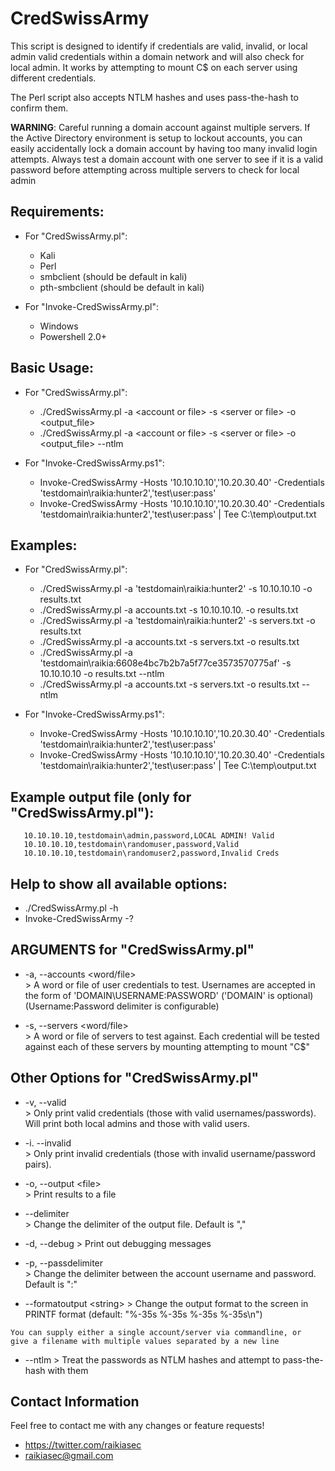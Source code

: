 CredSwissArmy
======
		
This script is designed to identify if credentials are valid, invalid, or local 
admin valid credentials within a domain network and will also check for local admin.
It works by attempting to mount C$ on each server using different credentials.

The Perl script also accepts NTLM hashes and uses pass-the-hash to confirm them.

**WARNING**:
	Careful running a domain account against multiple servers.  If the 
	Active Directory environment is setup to lockout accounts, you can
	easily accidentally lock a domain account by having too many invalid
	login attempts.  Always test a domain account with one server to see 
	if it is a valid password before attempting across multiple servers 
	to check for local admin

## Requirements:
   * For "CredSwissArmy.pl":
       * Kali
       * Perl
       * smbclient (should be default in kali)
       * pth-smbclient (should be default in kali)
       
   * For "Invoke-CredSwissArmy.pl":
       * Windows
       * Powershell 2.0+

## Basic Usage:
   * For "CredSwissArmy.pl":
       * ./CredSwissArmy.pl -a &lt;account or file&gt; -s &lt;server or file&gt; -o &lt;output_file&gt;
       * ./CredSwissArmy.pl -a &lt;account or file&gt; -s &lt;server or file&gt; -o &lt;output_file&gt; --ntlm

   * For "Invoke-CredSwissArmy.ps1":
       * Invoke-CredSwissArmy -Hosts '10.10.10.10','10.20.30.40' -Credentials 'testdomain\raikia:hunter2','test\user:pass'
       * Invoke-CredSwissArmy -Hosts '10.10.10.10','10.20.30.40' -Credentials 'testdomain\raikia:hunter2','test\user:pass' | Tee C:\temp\output.txt

## Examples:
   * For "CredSwissArmy.pl":
       * ./CredSwissArmy.pl -a 'testdomain\raikia:hunter2' -s 10.10.10.10 -o results.txt
       * ./CredSwissArmy.pl -a accounts.txt -s 10.10.10.10. -o results.txt
       * ./CredSwissArmy.pl -a 'testdomain\raikia:hunter2' -s servers.txt -o results.txt
       * ./CredSwissArmy.pl -a accounts.txt -s servers.txt -o results.txt
       * ./CredSwissArmy.pl -a 'testdomain\raikia:6608e4bc7b2b7a5f77ce3573570775af' -s 10.10.10.10 -o results.txt --ntlm
       * ./CredSwissArmy.pl -a accounts.txt -s servers.txt -o results.txt --ntlm

   * For "Invoke-CredSwissArmy.ps1":
       * Invoke-CredSwissArmy -Hosts '10.10.10.10','10.20.30.40' -Credentials 'testdomain\raikia:hunter2','test\user:pass'
       * Invoke-CredSwissArmy -Hosts '10.10.10.10','10.20.30.40' -Credentials 'testdomain\raikia:hunter2','test\user:pass' | Tee C:\temp\output.txt

## Example output file (only for "CredSwissArmy.pl"):
   ```
      10.10.10.10,testdomain\admin,password,LOCAL ADMIN! Valid
      10.10.10.10,testdomain\randomuser,password,Valid
      10.10.10.10,testdomain\randomuser2,password,Invalid Creds
   ```

## Help to show all available options:
   * ./CredSwissArmy.pl -h
   * Invoke-CredSwissArmy -?


## ARGUMENTS for "CredSwissArmy.pl"
   * -a, --accounts &lt;word/file&gt;  
   	>	A word or file of user credentials to test.  Usernames are accepted in the form of 'DOMAIN\USERNAME:PASSWORD' ('DOMAIN\' is optional) (Username:Password delimiter is configurable)

   * -s, --servers &lt;word/file&gt;  
	>	A word or file of servers to test against.  Each credential will be tested against each of these servers by mounting attempting to mount "C$"

## Other Options for "CredSwissArmy.pl"
   * -v, --valid  
	>	Only print valid credentials (those with valid usernames/passwords).  Will print both local admins and those with valid users.
	
   * -i. --invalid  
	>	Only print invalid credentials (those with invalid username/password pairs).
	
   * -o, --output &lt;file&gt;  
	>	Print results to a file

   * --delimiter  
   	>	Change the delimiter of the output file.  Default is ","
   	
   * -d, --debug
   	>	Print out debugging messages
   	
   * -p, --passdelimiter  
	>	Change the delimiter between the account username and password.  Default is ":"
	
   * --formatoutput &lt;string&gt;
	>	Change the output format to the screen in PRINTF format (default: "%-35s %-35s %-35s %-35s\n")

	You can supply either a single account/server via commandline, or
	give a filename with multiple values separated by a new line

   * --ntlm
    >   Treat the passwords as NTLM hashes and attempt to pass-the-hash with them



## Contact Information

Feel free to contact me with any changes or feature requests!
* https://twitter.com/raikiasec
* raikiasec@gmail.com
